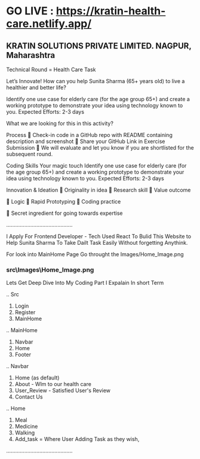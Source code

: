 # GO LIVE : https://kratin-health-care.netlify.app/

## KRATIN SOLUTIONS PRIVATE LIMITED. NAGPUR, Maharashtra
Technical Round = Health Care Task

Let’s Innovate!
How can you help Sunita Sharma (65+ years
old) to live a healthier and better life?

Identify one use case for elderly care (for the age group
65+) and create a working prototype to demonstrate
your idea using technology known to you.
Expected Efforts: 2-3 days

What we are looking for this in this activity?

Process
 Check-in code in a GitHub repo with README containing description and
screenshot
 Share your GitHub Link in Exercise Submission
 We will evaluate and let you know if you are shortlisted for the subsequent
round.

Coding Skills Your magic touch
Identify one use case for elderly care (for the age group
65+) and create a working prototype to demonstrate
your idea using technology known to you.
Expected Efforts: 2-3 days

Innovation & Ideation
 Originality in idea
 Research skill
 Value outcome

 Logic
 Rapid Prototyping
 Coding practice

 Secret ingredient for
going towards
expertise

............................................

I Apply For Frontend Developer - Tech Used React To Bulid This Website to Help Sunita Sharma To Take Dailt Task Easily Without forgetting Anythink.

For look into MainHome Page Go throught the Images/Home_Image.png
### src\Images\Home_Image.png

Lets Get Deep Dive Into My Coding Part 
I Expalain In short Term

.. Src 
1. Login
2. Register
3. MainHome

.. MainHome
1. Navbar
2. Home
3. Footer

.. Navbar 
1. Home (as default)
2. About - Wlm to our health care
3. User_Review - Satisfied User's Review
4. Contact Us

.. Home
1. Meal
2. Medicine
3. Walking
4. Add_task = Where User Adding Task as they wish,

............................................

